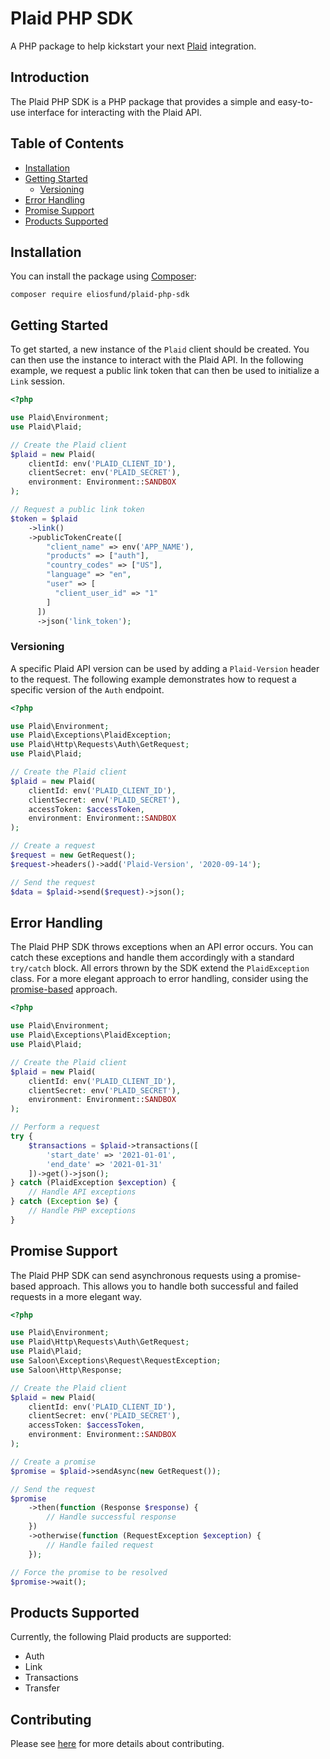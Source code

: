 # Plaid PHP SDK

A PHP package to help kickstart your next [Plaid](https://plaid.com) integration.

## Introduction

The Plaid PHP SDK is a PHP package that provides a simple and easy-to-use interface for interacting with the Plaid API.

## Table of Contents

- [Installation](#installation)
- [Getting Started](#getting-started)
  - [Versioning](#versioning)
- [Error Handling](#error-handling)
- [Promise Support](#promise-support)
- [Products Supported](#products-supported)

## Installation

You can install the package using [Composer](https://getcomposer.org):

```shell
composer require eliosfund/plaid-php-sdk
```

## Getting Started

To get started, a new instance of the `Plaid` client should be created. You can then use the instance to interact with the Plaid API. In the following example, we request a public link token that can then be used to initialize a `Link` session.

```php
<?php

use Plaid\Environment;
use Plaid\Plaid;

// Create the Plaid client
$plaid = new Plaid(
    clientId: env('PLAID_CLIENT_ID'),
    clientSecret: env('PLAID_SECRET'),
    environment: Environment::SANDBOX
);

// Request a public link token
$token = $plaid
    ->link()
    ->publicTokenCreate([
        "client_name" => env('APP_NAME'),
        "products" => ["auth"],
        "country_codes" => ["US"],
        "language" => "en",
        "user" => [
          "client_user_id" => "1"
        ]
      ])
      ->json('link_token');
```

### Versioning

A specific Plaid API version can be used by adding a `Plaid-Version` header to the request. The following example demonstrates how to request a specific version of the `Auth` endpoint.

```php
<?php

use Plaid\Environment;
use Plaid\Exceptions\PlaidException;
use Plaid\Http\Requests\Auth\GetRequest;
use Plaid\Plaid;

// Create the Plaid client
$plaid = new Plaid(
    clientId: env('PLAID_CLIENT_ID'),
    clientSecret: env('PLAID_SECRET'),
    accessToken: $accessToken,
    environment: Environment::SANDBOX
);

// Create a request
$request = new GetRequest();
$request->headers()->add('Plaid-Version', '2020-09-14');

// Send the request
$data = $plaid->send($request)->json();
```

## Error Handling

The Plaid PHP SDK throws exceptions when an API error occurs. You can catch these exceptions and handle them accordingly with a standard `try/catch` block. All errors thrown by the SDK extend the `PlaidException` class. For a more elegant approach to error handling, consider using the [promise-based](#promise-support) approach.

```php
<?php

use Plaid\Environment;
use Plaid\Exceptions\PlaidException;
use Plaid\Plaid;

// Create the Plaid client
$plaid = new Plaid(
    clientId: env('PLAID_CLIENT_ID'),
    clientSecret: env('PLAID_SECRET'),
    environment: Environment::SANDBOX
);

// Perform a request
try {
    $transactions = $plaid->transactions([
        'start_date' => '2021-01-01',
        'end_date' => '2021-01-31'
    ])->get()->json();
} catch (PlaidException $exception) {
    // Handle API exceptions
} catch (Exception $e) {
    // Handle PHP exceptions
}
```

## Promise Support

The Plaid PHP SDK can send asynchronous requests using a promise-based approach. This allows you to handle both successful and failed requests in a more elegant way.

```php
<?php

use Plaid\Environment;
use Plaid\Http\Requests\Auth\GetRequest;
use Plaid\Plaid;
use Saloon\Exceptions\Request\RequestException;
use Saloon\Http\Response;

// Create the Plaid client
$plaid = new Plaid(
    clientId: env('PLAID_CLIENT_ID'),
    clientSecret: env('PLAID_SECRET'),
    accessToken: $accessToken,
    environment: Environment::SANDBOX
);

// Create a promise
$promise = $plaid->sendAsync(new GetRequest());

// Send the request
$promise
    ->then(function (Response $response) {
        // Handle successful response
    })
    ->otherwise(function (RequestException $exception) {
        // Handle failed request
    });

// Force the promise to be resolved
$promise->wait();
```

## Products Supported

Currently, the following Plaid products are supported:

- Auth
- Link
- Transactions
- Transfer

## Contributing

Please see [here](../.github/CONTRIBUTING.md) for more details about contributing.
